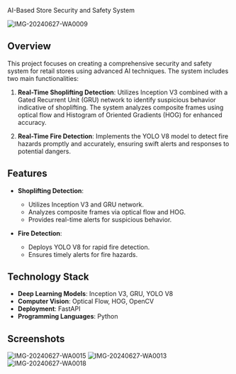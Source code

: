 AI-Based Store Security and Safety System

![IMG-20240627-WA0009](https://github.com/user-attachments/assets/857a128e-b3cb-4ff2-8785-abbf3eda780b)


## Overview

This project focuses on creating a comprehensive security and safety system for retail stores using advanced AI techniques. The system includes two main functionalities:

1. **Real-Time Shoplifting Detection**: Utilizes Inception V3 combined with a Gated Recurrent Unit (GRU) network to identify suspicious behavior indicative of shoplifting. The system analyzes composite frames using optical flow and Histogram of Oriented Gradients (HOG) for enhanced accuracy.

2. **Real-Time Fire Detection**: Implements the YOLO V8 model to detect fire hazards promptly and accurately, ensuring swift alerts and responses to potential dangers.

## Features

- **Shoplifting Detection**: 
  - Utilizes Inception V3 and GRU network.
  - Analyzes composite frames via optical flow and HOG.
  - Provides real-time alerts for suspicious behavior.

- **Fire Detection**:
  - Deploys YOLO V8 for rapid fire detection.
  - Ensures timely alerts for fire hazards.

## Technology Stack

- **Deep Learning Models**: Inception V3, GRU, YOLO V8
- **Computer Vision**: Optical Flow, HOG, OpenCV
- **Deployment**: FastAPI
- **Programming Languages**: Python




## Screenshots

![IMG-20240627-WA0015](https://github.com/user-attachments/assets/e05359be-4544-419c-b189-14f04fe86cfd)
![IMG-20240627-WA0013](https://github.com/user-attachments/assets/11bf610c-44e7-4e3b-853a-8ca22e41347f)
![IMG-20240627-WA0018](https://github.com/user-attachments/assets/be678a8e-fc23-45c4-9ee3-df6ecd533a94)

